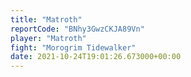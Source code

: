 ```yaml
---
title: "Matroth"
reportCode: "BNhy3GwzCKJA89Vn"
player: "Matroth"
fight: "Morogrim Tidewalker"
date: 2021-10-24T19:01:26.673000+00:00
---
```

